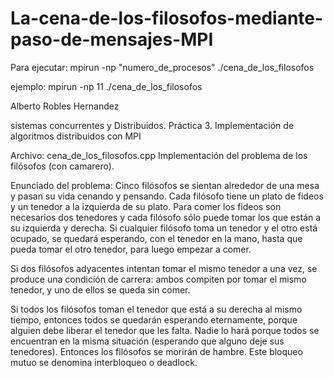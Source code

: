 # La-cena-de-los-filosofos-mediante-paso-de-mensajes-MPI
Para ejecutar: mpirun -np "numero_de_procesos" ./cena_de_los_filosofos

ejemplo: mpirun -np 11 ./cena_de_los_filosofos

Alberto Robles Hernandez

sistemas concurrentes y Distribuidos.
Práctica 3. Implementación de algoritmos distribuidos con MPI

Archivo: cena_de_los_filosofos.cpp
Implementación del problema de los filósofos (con camarero).

Enunciado del problema:
  Cinco filósofos se sientan alrededor de una mesa y pasan su vida cenando y pensando. Cada filósofo tiene un plato de fideos y
  un tenedor a la izquierda de su plato. Para comer los fideos son necesarios dos tenedores y cada filósofo sólo puede tomar 
  los que están a su izquierda y derecha. Si cualquier filósofo toma un tenedor y el otro está ocupado, se quedará esperando, 
  con el tenedor en la mano, hasta que pueda tomar el otro tenedor, para luego empezar a comer.

  Si dos filósofos adyacentes intentan tomar el mismo tenedor a una vez, se produce una condición de carrera: ambos compiten
  por tomar el mismo tenedor, y uno de ellos se queda sin comer.

  Si todos los filósofos toman el tenedor que está a su derecha al mismo tiempo, entonces todos se quedarán esperando 
  eternamente, porque alguien debe liberar el tenedor que les falta. Nadie lo hará porque todos se encuentran en la misma 
  situación (esperando que alguno deje sus tenedores). Entonces los filósofos se morirán de hambre. Este bloqueo mutuo se 
  denomina interbloqueo o deadlock.
  
